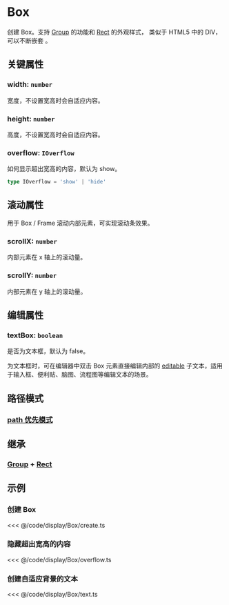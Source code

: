 <script setup>
import Case from '/component/Case.vue'
</script>

# Box

创建 Box。支持 [Group](./Group.md) 的功能和 [Rect](./Rect.md) 的外观样式， 类似于 HTML5 中的 DIV，可以不断嵌套 。

<case name="Box" editor=false></case>

## 关键属性

### width: `number`

宽度，不设置宽高时会自适应内容。

### height: `number`

高度，不设置宽高时会自适应内容。

### overflow: `IOverflow`

如何显示超出宽高的内容，默认为 show。

```ts
type IOverflow = 'show' | 'hide'
```

## 滚动属性

用于 Box / Frame 滚动内部元素，可实现滚动条效果。

### scrollX: `number`

内部元素在 x 轴上的滚动量。

### scrollY: `number`

内部元素在 y 轴上的滚动量。

## 编辑属性

### textBox: `boolean`

是否为文本框，默认为 false。

为文本框时，可在编辑器中双击 Box 元素直接编辑内部的 [editable](/reference/property/editable.md) 子文本，适用于输入框、便利贴、脑图、流程图等编辑文本的场景。

## 路径模式

### [path 优先模式](/reference/property/path.md)

## 继承

### [Group](./Group.md) + [Rect](./Rect.md)

<!-- ## API

### [Box](/api/classes/Box.md) -->

## 示例

<case name="Box" index=0 editor=false></case>

### 创建 Box

<<< @/code/display/Box/create.ts

<case name="Box" index=1 editor=false></case>

### 隐藏超出宽高的内容

<<< @/code/display/Box/overflow.ts

<case name="Box" index=6 editor=false></case>

### 创建自适应背景的文本

<<< @/code/display/Box/text.ts
